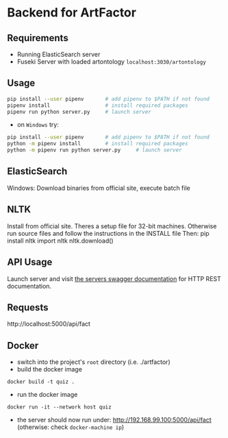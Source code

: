 # Backend for ArtFactor
## Requirements
- Running ElasticSearch server
- Fuseki Server with loaded artontology `localhost:3030/artontology`

## Usage
``` sh
pip install --user pipenv       # add pipenv to $PATH if not found
pipenv install                  # install required packages
pipenv run python server.py     # launch server
```
- on `Windows` try:

``` sh
pip install --user pipenv       # add pipenv to $PATH if not found
python -m pipenv install        # install required packages
python -m pipenv run python server.py     # launch server
```
## ElasticSearch
Windows: Download binaries from official site, execute batch file

## NLTK
Install from official site. Theres a setup file for 32-bit machines. Otherwise run source files and follow the instructions in the INSTALL file
Then:
pip install nltk 
import nltk
nltk.download() 

## API Usage
Launch server and visit [the servers swagger documentation](http://localhost:5000/api/ui/) for HTTP REST documentation.

## Requests
http://localhost:5000/api/fact

## Docker 
- switch into the project's `root` directory (i.e. ./artfactor)
- build the docker image

``` shell
docker build -t quiz .
```
- run the docker image


``` shell
docker run -it --network host quiz
```

- the server should now run under: http://192.168.99.100:5000/api/fact (otherwise: check `docker-machine ip`)

